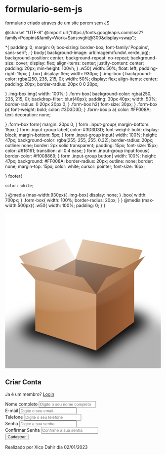 # formulario-sem-js
formulario criado atraves de um site porem sem JS
<!DOCTYPE html>
<html lang="pt-br">
<head>
    <meta charset="UTF-8">
    <meta http-equiv="X-UA-Compatible" content="IE=edge">
    <meta name="viewport" content="width=device-width, initial-scale=1.0">
    <title>Formulario responsivo com html e css</title>
    <link rel="stylesheet" href="form.css">
    @charset "UTF-8"
@import url('https://fonts.googleapis.com/css2?family=Poppins&family=Work+Sans:wght@300&display=swap');

*{
    padding: 0;
    margin: 0;
    box-sizing: border-box;
    font-family:'Poppins', sans-serif; ;
}
body{
    background-image: url(imagem/fundo\ verde.jpg);
    background-position: center;
    background-repeat: no-repeat;
    background-size: cover;
    display: flex;
    align-items: center;
    justify-content: center;
    padding: 20px;
    min-height: 100vh;
}
.w50{
    width: 50%;
    float: left;
    padding-right: 15px;
}
.box{
    display: flex;
    width: 930px;
}
.img-box {
    background-color: rgba(250, 235, 215, 0);
    width: 50%;
    display: flex;
    align-items: center;
    padding: 20px;
    border-radius: 20px 0 0 20px;

}
.img-box img{
    width: 100%;
}
.form-box{
    background-color: rgba(250, 235, 215, 0);
    backdrop-filter: blur(40px);
    padding: 30px 40px;
    width: 50%;
    border-radius: 0 20px 20px 0;
}
.form-box h2{
    font-size: 30px;
}
.form-box p{
    font-weight: bold;
    color: #3D3D3D;
}
.form-box p a{
    color: #FF008A;
    text-decoration: none;

}
.form-box form{
    margin: 20px 0;
}
form .input-group{
    margin-bottom: 15px;
}
form .input-group label{
    color: #3D3D3D;
    font-weight: bold;
    display: block;
    margin-bottom: 5px;
}
form .input-group input{
    width: 100%;
    height: 47px;
    background-color: rgba(255, 255, 255, 0.32);
    border-radius: 20px;
    outline: none;
    border: 2px solid transparent;
    padding: 15px;
    font-size: 15px;
    color: #616161;
    transition: all 0.4 ease;
}
form .input-group input:focus{
    border-color: #ff008869;
}
form .input-group button{
    width: 100%;
    height: 47px;
    background: #FF008A;
    border-radius: 20px;
    outline: none;
    border: none;
    margin-top: 15px;
    color: white;
    cursor: pointer;
    font-size: 16px;

}
footer{
   
    color: white;
   
    
}
@media (max-width:930px){
    .img-box{
        display: none;
    }
    .box{
        width: 700px;
    }
    .form-box{
        width: 100%;
        border-radius: 20px;
    }
}
@media (max-width:500px){
    .w50{
        width: 100%;
        padding: 0;
    }
}

</head>
<body>
    <div class="box">
        <div class="img-box">
            <img src="imagem/box.png" alt="img box">
        </div>
        <div class="form-box">
            <h2>Criar Conta</h2>
            <p>Ja é um membro? <a href="#">Login</a></p>
            <form action="#">
                <div class="input-group">
                    <label for="nome"> Nome completo</label>
                    <input type="text" id="nome" placeholder="Digite o seu nome completo" required>
                </div>
                <div class="input-group">
                    <label for="email"> E-mail</label>
                    <input type="email" id="email" placeholder="Digite o seu email" required>
                </div>
                <div class="input-group">
                    <label for="telefone"> Telefone</label>
                    <input type="tel" id="telefone" placeholder="Digite o seu telefone" required>
                </div>
                <div class="input-group w50">
                    <label for="senha"> Senha</label>
                    <input type="password" id="senha" placeholder="Digite a sua senha" required>
                </div>
                <div class="input-group w50">
                    <label for="Confirmarsenha"> Confirmar Senha</label>
                    <input type="password" id="Confirmarsenha" placeholder="Confirme a sua senha" required>
                </div>
                <div class="input-group">
                    <button>Cadastrar</button>
                </div>
            </form>
        </div>
    </div>
    <footer>
        <p>Realizado por Xico Dahir dia 02/01/2023</p>
    </footer>
</body>
</html>
